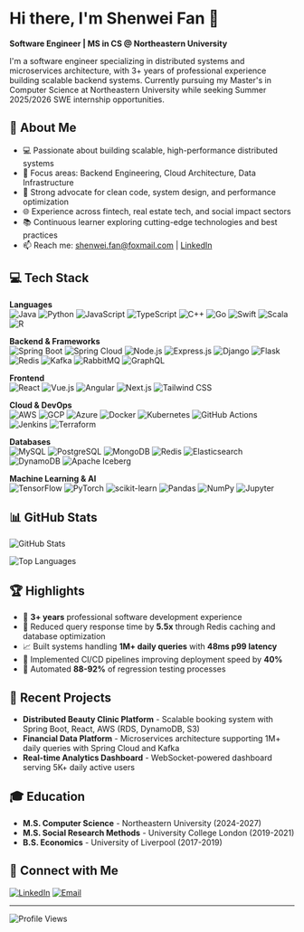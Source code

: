 # Hi there, I'm Shenwei Fan 👋

**Software Engineer | MS in CS @ Northeastern University**

I'm a software engineer specializing in distributed systems and microservices architecture, with 3+ years of professional experience building scalable backend systems. Currently pursuing my Master's in Computer Science at Northeastern University while seeking Summer 2025/2026 SWE internship opportunities.

## 🚀 About Me

- 💻 Passionate about building scalable, high-performance distributed systems
- 🎯 Focus areas: Backend Engineering, Cloud Architecture, Data Infrastructure
- 🔧 Strong advocate for clean code, system design, and performance optimization
- 🌐 Experience across fintech, real estate tech, and social impact sectors
- 📚 Continuous learner exploring cutting-edge technologies and best practices
- 📫 Reach me: shenwei.fan@foxmail.com | [LinkedIn](https://www.linkedin.com/in/shenwei-/)

## 💻 Tech Stack

**Languages**  
![Java](https://img.shields.io/badge/Java-ED8B00?style=flat&logo=openjdk&logoColor=white)
![Python](https://img.shields.io/badge/Python-3776AB?style=flat&logo=python&logoColor=white)
![JavaScript](https://img.shields.io/badge/JavaScript-F7DF1E?style=flat&logo=javascript&logoColor=black)
![TypeScript](https://img.shields.io/badge/TypeScript-007ACC?style=flat&logo=typescript&logoColor=white)
![C++](https://img.shields.io/badge/C++-00599C?style=flat&logo=c%2B%2B&logoColor=white)
![Go](https://img.shields.io/badge/Go-00ADD8?style=flat&logo=go&logoColor=white)
![Swift](https://img.shields.io/badge/Swift-FA7343?style=flat&logo=swift&logoColor=white)
![Scala](https://img.shields.io/badge/Scala-DC322F?style=flat&logo=scala&logoColor=white)
![R](https://img.shields.io/badge/R-276DC3?style=flat&logo=r&logoColor=white)

**Backend & Frameworks**  
![Spring Boot](https://img.shields.io/badge/Spring_Boot-6DB33F?style=flat&logo=spring-boot&logoColor=white)
![Spring Cloud](https://img.shields.io/badge/Spring_Cloud-6DB33F?style=flat&logo=spring&logoColor=white)
![Node.js](https://img.shields.io/badge/Node.js-339933?style=flat&logo=node.js&logoColor=white)
![Express.js](https://img.shields.io/badge/Express.js-000000?style=flat&logo=express&logoColor=white)
![Django](https://img.shields.io/badge/Django-092E20?style=flat&logo=django&logoColor=white)
![Flask](https://img.shields.io/badge/Flask-000000?style=flat&logo=flask&logoColor=white)
![Redis](https://img.shields.io/badge/Redis-DC382D?style=flat&logo=redis&logoColor=white)
![Kafka](https://img.shields.io/badge/Apache_Kafka-231F20?style=flat&logo=apache-kafka&logoColor=white)
![RabbitMQ](https://img.shields.io/badge/RabbitMQ-FF6600?style=flat&logo=rabbitmq&logoColor=white)
![GraphQL](https://img.shields.io/badge/GraphQL-E10098?style=flat&logo=graphql&logoColor=white)

**Frontend**  
![React](https://img.shields.io/badge/React-20232A?style=flat&logo=react&logoColor=61DAFB)
![Vue.js](https://img.shields.io/badge/Vue.js-4FC08D?style=flat&logo=vue.js&logoColor=white)
![Angular](https://img.shields.io/badge/Angular-DD0031?style=flat&logo=angular&logoColor=white)
![Next.js](https://img.shields.io/badge/Next.js-000000?style=flat&logo=next.js&logoColor=white)
![Tailwind CSS](https://img.shields.io/badge/Tailwind_CSS-38B2AC?style=flat&logo=tailwind-css&logoColor=white)

**Cloud & DevOps**  
![AWS](https://img.shields.io/badge/AWS-232F3E?style=flat&logo=amazon-aws&logoColor=white)
![GCP](https://img.shields.io/badge/Google_Cloud-4285F4?style=flat&logo=google-cloud&logoColor=white)
![Azure](https://img.shields.io/badge/Microsoft_Azure-0078D4?style=flat&logo=microsoft-azure&logoColor=white)
![Docker](https://img.shields.io/badge/Docker-2496ED?style=flat&logo=docker&logoColor=white)
![Kubernetes](https://img.shields.io/badge/Kubernetes-326CE5?style=flat&logo=kubernetes&logoColor=white)
![GitHub Actions](https://img.shields.io/badge/GitHub_Actions-2088FF?style=flat&logo=github-actions&logoColor=white)
![Jenkins](https://img.shields.io/badge/Jenkins-D24939?style=flat&logo=jenkins&logoColor=white)
![Terraform](https://img.shields.io/badge/Terraform-7B42BC?style=flat&logo=terraform&logoColor=white)

**Databases**  
![MySQL](https://img.shields.io/badge/MySQL-4479A1?style=flat&logo=mysql&logoColor=white)
![PostgreSQL](https://img.shields.io/badge/PostgreSQL-316192?style=flat&logo=postgresql&logoColor=white)
![MongoDB](https://img.shields.io/badge/MongoDB-47A248?style=flat&logo=mongodb&logoColor=white)
![Redis](https://img.shields.io/badge/Redis-DC382D?style=flat&logo=redis&logoColor=white)
![Elasticsearch](https://img.shields.io/badge/Elasticsearch-005571?style=flat&logo=elasticsearch&logoColor=white)
![DynamoDB](https://img.shields.io/badge/Amazon_DynamoDB-4053D6?style=flat&logo=amazon-dynamodb&logoColor=white)
![Apache Iceberg](https://img.shields.io/badge/Apache_Iceberg-3C92CA?style=flat&logo=apache&logoColor=white)

**Machine Learning & AI**  
![TensorFlow](https://img.shields.io/badge/TensorFlow-FF6F00?style=flat&logo=tensorflow&logoColor=white)
![PyTorch](https://img.shields.io/badge/PyTorch-EE4C2C?style=flat&logo=pytorch&logoColor=white)
![scikit-learn](https://img.shields.io/badge/scikit--learn-F7931E?style=flat&logo=scikit-learn&logoColor=white)
![Pandas](https://img.shields.io/badge/Pandas-150458?style=flat&logo=pandas&logoColor=white)
![NumPy](https://img.shields.io/badge/NumPy-013243?style=flat&logo=numpy&logoColor=white)
![Jupyter](https://img.shields.io/badge/Jupyter-F37626?style=flat&logo=jupyter&logoColor=white)

## 📊 GitHub Stats

![GitHub Stats](https://github-readme-stats.vercel.app/api?username=ShenweiFFF&show_icons=true&theme=tokyonight&hide_border=true&count_private=true)

![Top Languages](https://github-readme-stats.vercel.app/api/top-langs/?username=ShenweiFFF&layout=compact&theme=tokyonight&hide_border=true)

## 🏆 Highlights

- 💼 **3+ years** professional software development experience
- 🎯 Reduced query response time by **5.5x** through Redis caching and database optimization
- 📈 Built systems handling **1M+ daily queries** with **48ms p99 latency**
- 🔧 Implemented CI/CD pipelines improving deployment speed by **40%**
- 🤖 Automated **88-92%** of regression testing processes

## 📝 Recent Projects

- **Distributed Beauty Clinic Platform** - Scalable booking system with Spring Boot, React, AWS (RDS, DynamoDB, S3)
- **Financial Data Platform** - Microservices architecture supporting 1M+ daily queries with Spring Cloud and Kafka
- **Real-time Analytics Dashboard** - WebSocket-powered dashboard serving 5K+ daily active users

## 🎓 Education

- **M.S. Computer Science** - Northeastern University (2024-2027)
- **M.S. Social Research Methods** - University College London (2019-2021)
- **B.S. Economics** - University of Liverpool (2017-2019)

## 🔗 Connect with Me

[![LinkedIn](https://img.shields.io/badge/LinkedIn-0077B5?style=for-the-badge&logo=linkedin&logoColor=white)](https://www.linkedin.com/in/shenwei-/)
[![Email](https://img.shields.io/badge/Email-D14836?style=for-the-badge&logo=gmail&logoColor=white)](mailto:shenwei.fan@foxmail.com)

---

![Profile Views](https://komarev.com/ghpvc/?username=ShenweiFFF&color=blueviolet)

